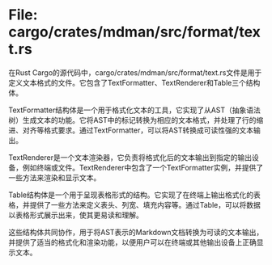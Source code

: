 # File: cargo/crates/mdman/src/format/text.rs

在Rust Cargo的源代码中，cargo/crates/mdman/src/format/text.rs文件是用于定义文本格式的文件。它包含了TextFormatter、TextRenderer和Table三个结构体。

TextFormatter结构体是一个用于格式化文本的工具，它实现了从AST（抽象语法树）生成文本的功能。它将AST中的标记转换为相应的文本格式，并处理了行的缩进、对齐等格式要求。通过TextFormatter，可以将AST转换成可读性强的文本输出。

TextRenderer是一个文本渲染器，它负责将格式化后的文本输出到指定的输出设备，例如终端或文件。TextRenderer中包含了一个TextFormatter实例，并提供了一些方法来渲染和显示文本。

Table结构体是一个用于呈现表格形式的结构。它实现了在终端上输出格式化的表格，并提供了一些方法来定义表头、列宽、填充内容等。通过Table，可以将数据以表格形式展示出来，使其更易读和理解。

这些结构体共同协作，用于将AST表示的Markdown文档转换为可读的文本输出，并提供了适当的格式化和渲染功能，以便用户可以在终端或其他输出设备上正确显示文本。


